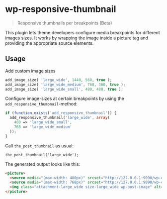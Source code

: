wp-responsive-thumbnail
=======================

> Responsive thumbnails per breakpoints  (Beta)

This plugin lets theme developers configure media breakpoints for different images sizes.
It works by wrapping the image inside a picture tag and providing the appropriate source elements.

## Usage

Add custom image sizes

```php
add_image_size( 'large_wide', 1440, 560, true );
add_image_size( 'large_wide_medium', 768, 360, true );
add_image_size( 'large_wide_small', 480, 480, true );
```

Configure image-sizes at certain breakpoints by using the `add_responsive_thumbnail`-method:

```php
if (function_exists('add_responsive_thumbnail')) {
  add_responsive_thumbnail('large_wide', array(
    480 => 'large_wide_small',
    768 => 'large_wide_medium'
  ));
}
```

Call `the_post_thumbnail` as usual:

```
the_post_thumbnail('large_wide');
```

The generated output looks like this:

```html
<picture>
  <source media="(max-width: 480px)" srcset="http://127.0.0.1:9090/wp-content/uploads/2016/04/image-480x480.jpg 480w"/>
  <source media="(max-width: 768px)" srcset="http://127.0.0.1:9090/wp-content/uploads/2016/04/image-768x360.jpg 768w"/>
  <img class="attachment-large_wide size-large_wide wp-post-image" alt="image" src="http://127.0.0.1:9090/wp-content/uploads/2016/04/image-1440x560.jpg">
</picture>
```